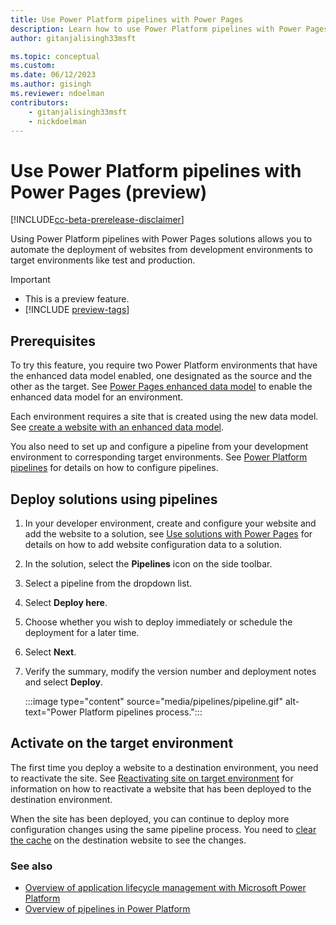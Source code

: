 ```yaml
---
title: Use Power Platform pipelines with Power Pages
description: Learn how to use Power Platform pipelines with Power Pages
author: gitanjalisingh33msft

ms.topic: conceptual
ms.custom: 
ms.date: 06/12/2023
ms.author: gisingh
ms.reviewer: ndoelman
contributors:
    - gitanjalisingh33msft
    - nickdoelman
---
```


# Use Power Platform pipelines with Power Pages (preview)

[!INCLUDE[cc-beta-prerelease-disclaimer](../includes/cc-beta-prerelease-disclaimer.md)]

Using Power Platform pipelines with Power Pages solutions allows you to automate the deployment of websites from development environments to target environments like test and production.  

> [!IMPORTANT]
> - This is a preview feature.
> - [!INCLUDE [preview-tags](../includes/cc-preview-features-definition.md)]

## Prerequisites

To try this feature, you require two Power Platform environments that have the enhanced data model enabled, one designated as the source and the other as the target. See [Power Pages enhanced data model](../admin/enhanced-data-model.md) to enable the enhanced data model for an environment.

Each environment requires a site that is created using the new data model. See [create a website with an enhanced data model](../admin/enhanced-data-model.md#create-a-website-with-an-enhanced-data-model).

You also need to set up and configure a pipeline from your development environment to corresponding target environments. See [Power Platform pipelines](/power-platform/alm/pipelines) for details on how to configure pipelines.

## Deploy solutions using pipelines

1. In your developer environment, create and configure your website and add the website to a solution, see [Use solutions with Power Pages](power-pages-solutions.md) for details on how to add website configuration data to a solution.

1. In the solution, select the **Pipelines** icon on the side toolbar.

1. Select a pipeline from the dropdown list.

1. Select **Deploy here**.

1. Choose whether you wish to deploy immediately or schedule the deployment for a later time.

1. Select **Next**.

1. Verify the summary, modify the version number and deployment notes and select **Deploy**. 

    :::image type="content" source="media/pipelines/pipeline.gif" alt-text="Power Platform pipelines process.":::

## Activate on the target environment

The first time you deploy a website to a destination environment, you need to reactivate the site. See [Reactivating site on target environment](/admin/migrate-site-configuration.md?tabs=sol#reactivating-site-on-target-environment) for information on how to reactivate a website that has been deployed to the destination environment.

When the site has been deployed, you can continue to deploy more configuration changes using the same pipeline process. You need to [clear the cache](../admin/clear-server-side-cache.md) on the destination website to see the changes.

### See also

- [Overview of application lifecycle management with Microsoft Power Platform](/power-platform/alm/overview-alm)
- [Overview of pipelines in Power Platform](/power-platform/alm/pipelines)